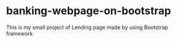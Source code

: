 # banking-webpage-on-bootstrap
This is my small project of Lending page made by using Bootstrap framework
